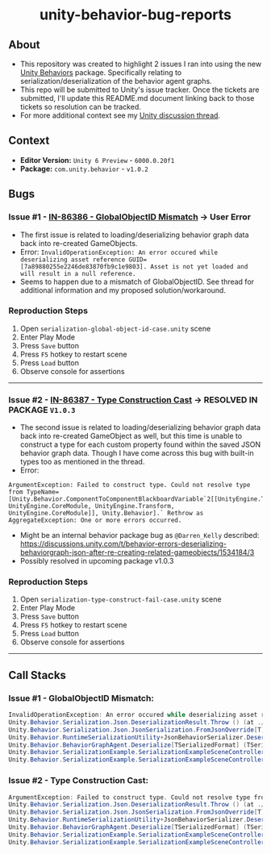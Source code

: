 
<h1 align="center">unity-behavior-bug-reports</h1>

## About

- This repository was created to highlight 2 issues I ran into using the new [Unity Behaviors](https://docs.unity3d.com/Packages/com.unity.behavior@1.0/manual/index.html) package. Specifically relating to serialization/deserialization of the behavior agent graphs.
- This repo will be submitted to Unity's issue tracker. Once the tickets are submitted, I'll update this README.md document linking back to those tickets so resolution can be tracked.
- For more additional context see my [Unity discussion thread](https://discussions.unity.com/t/behavior-errors-deserializing-behaviorgraph-json-after-re-creating-related-gameobjects/1534184).

## Context
- **Editor Version:** `Unity 6 Preview` - `6000.0.20f1`
- **Package:** `com.unity.behavior` - `v1.0.2`

## Bugs
### Issue #1 - [IN-86386 - GlobalObjectID Mismatch](https://unity3d.atlassian.net/servicedesk/customer/portal/2/IN-86386) -> User Error
- The first issue is related to loading/deserializing behavior graph data back into re-created GameObjects.
- Error:
```InvalidOperationException: An error occured while deserializing asset reference GUID=[7a89880255e2246de83870fb9c1e9803]. Asset is not yet loaded and will result in a null reference.```
- Seems to happen due to a mismatch of GlobalObjectID. See thread for additional information and my proposed solution/workaround.

### Reproduction Steps
1. Open `serialization-global-object-id-case.unity` scene
2. Enter Play Mode
3. Press `Save` button
4. Press `F5` hotkey to restart scene
5. Press `Load` button
6. Observe console for assertions

---

### Issue #2 - [IN-86387 - Type Construction Cast](https://unity3d.atlassian.net/servicedesk/customer/portal/2/IN-86387) -> RESOLVED IN PACKAGE `V1.0.3`
- The second issue is related to loading/deserializing behavior graph data back into re-created GameObject as well, but this time is unable to construct a type for each custom property found within the saved JSON behavior graph data. Though I have come across this bug with built-in types too as mentioned in the thread.
- Error: 
```
ArgumentException: Failed to construct type. Could not resolve type from TypeName=[Unity.Behavior.ComponentToComponentBlackboardVariable`2[[UnityEngine.Transform, UnityEngine.CoreModule, UnityEngine.Transform, UnityEngine.CoreModule]], Unity.Behavior].` Rethrow as AggregateException: One or more errors occurred.
```
- Might be an internal behavior package bug as `@Darren_Kelly` described: https://discussions.unity.com/t/behavior-errors-deserializing-behaviorgraph-json-after-re-creating-related-gameobjects/1534184/3
- Possibly resolved in upcoming package v1.0.3

### Reproduction Steps
1. Open `serialization-type-construct-fail-case.unity` scene
2. Enter Play Mode
3. Press `Save` button
4. Press `F5` hotkey to restart scene
5. Press `Load` button
6. Observe console for assertions

---

## Call Stacks
### Issue #1 - GlobalObjectID Mismatch:
```C#
InvalidOperationException: An error occured while deserializing asset reference GUID=[7a89880255e2246de83870fb9c1e9803]. Asset is not yet loaded and will result in a null reference.
Unity.Behavior.Serialization.Json.DeserializationResult.Throw () (at ./Library/PackageCache/com.unity.behavior/com.unity.serialization/Runtime/Unity.Serialization/Json/JsonSerialization+FromJson.cs:123)
Unity.Behavior.Serialization.Json.JsonSerialization.FromJsonOverride[T] (System.String json, T& container, Unity.Behavior.Serialization.Json.JsonSerializationParameters parameters) (at ./Library/PackageCache/com.unity.behavior/com.unity.serialization/Runtime/Unity.Serialization/Json/JsonSerialization+FromJson.cs:236)
Unity.Behavior.RuntimeSerializationUtility+JsonBehaviorSerializer.Deserialize (System.String graphJson, Unity.Behavior.BehaviorGraph graph, Unity.Behavior.RuntimeSerializationUtility+IUnityObjectResolver`1[TSerializedFormat] resolver) (at ./Library/PackageCache/com.unity.behavior/Runtime/Utilities/RuntimeSerializationUtility.cs:139)
Unity.Behavior.BehaviorGraphAgent.Deserialize[TSerializedFormat] (TSerializedFormat serialized, Unity.Behavior.RuntimeSerializationUtility+IBehaviorSerializer`1[TSerializedFormat] serializer, Unity.Behavior.RuntimeSerializationUtility+IUnityObjectResolver`1[TSerializedFormat] resolver) (at ./Library/PackageCache/com.unity.behavior/Runtime/Execution/Components/BehaviorGraphAgent.cs:359)
Unity.Behavior.SerializationExample.SerializationExampleSceneController.Load () (at Assets/Samples/Behavior/1.0.2/Runtime Serialization/SerializationExampleSceneController.cs:124)
Unity.Behavior.SerializationExample.SerializationExampleSceneController.OnGUI () (at Assets/Samples/Behavior/1.0.2/Runtime Serialization/SerializationExampleSceneController.cs:90)
```

### Issue #2 - Type Construction Cast:
```C#
ArgumentException: Failed to construct type. Could not resolve type from TypeName=[Unity.Behavior.ComponentToComponentBlackboardVariable`2[[QueueSlot, Assembly-CSharp, QueueSlot, Assembly-CSharp]], Unity.Behavior].
Unity.Behavior.Serialization.Json.DeserializationResult.Throw () (at ./Library/PackageCache/com.unity.behavior/com.unity.serialization/Runtime/Unity.Serialization/Json/JsonSerialization+FromJson.cs:123)
Unity.Behavior.Serialization.Json.JsonSerialization.FromJsonOverride[T] (System.String json, T& container, Unity.Behavior.Serialization.Json.JsonSerializationParameters parameters) (at ./Library/PackageCache/com.unity.behavior/com.unity.serialization/Runtime/Unity.Serialization/Json/JsonSerialization+FromJson.cs:236)
Unity.Behavior.RuntimeSerializationUtility+JsonBehaviorSerializer.Deserialize (System.String graphJson, Unity.Behavior.BehaviorGraph graph, Unity.Behavior.RuntimeSerializationUtility+IUnityObjectResolver`1[TSerializedFormat] resolver) (at ./Library/PackageCache/com.unity.behavior/Runtime/Utilities/RuntimeSerializationUtility.cs:139)
Unity.Behavior.BehaviorGraphAgent.Deserialize[TSerializedFormat] (TSerializedFormat serialized, Unity.Behavior.RuntimeSerializationUtility+IBehaviorSerializer`1[TSerializedFormat] serializer, Unity.Behavior.RuntimeSerializationUtility+IUnityObjectResolver`1[TSerializedFormat] resolver) (at ./Library/PackageCache/com.unity.behavior/Runtime/Execution/Components/BehaviorGraphAgent.cs:359)
Unity.Behavior.SerializationExample.SerializationExampleSceneController.Load () (at Assets/Samples/Behavior/1.0.2/Runtime Serialization/SerializationExampleSceneController.cs:124)
Unity.Behavior.SerializationExample.SerializationExampleSceneController.OnGUI () (at Assets/Samples/Behavior/1.0.2/Runtime Serialization/SerializationExampleSceneController.cs:90)
```

